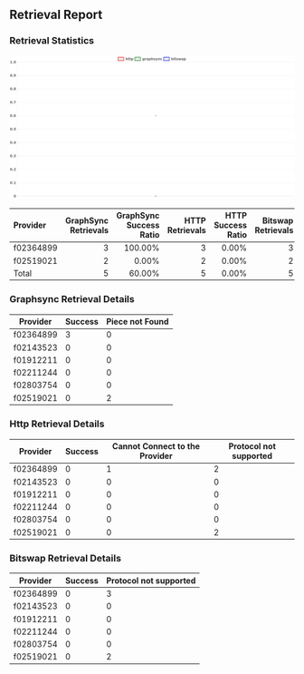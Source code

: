 ## Retrieval Report
### Retrieval Statistics
<img src="https://raw.githubusercontent.com/data-preservation-programs/filplus-checker-assets/main/filecoin-project/filecoin-plus-large-datasets/issues/2116/1696747004841.png"/>

| Provider  | GraphSync Retrievals | GraphSync Success Ratio | HTTP Retrievals | HTTP Success Ratio | Bitswap Retrievals | Bitswap Success Ratio |
| :-------- | -------------------: | ----------------------: | --------------: | -----------------: | -----------------: | --------------------: |
| f02364899 |                    3 |                 100.00% |               3 |              0.00% |                  3 |                 0.00% |
| f02519021 |                    2 |                   0.00% |               2 |              0.00% |                  2 |                 0.00% |
| Total     |                    5 |                  60.00% |               5 |              0.00% |                  5 |                 0.00% |

### Graphsync Retrieval Details
| Provider  | Success | Piece not Found |
| --------- | ------- | --------------- |
| f02364899 | 3       | 0               |
| f02143523 | 0       | 0               |
| f01912211 | 0       | 0               |
| f02211244 | 0       | 0               |
| f02803754 | 0       | 0               |
| f02519021 | 0       | 2               |

### Http Retrieval Details
| Provider  | Success | Cannot Connect to the Provider | Protocol not supported |
| --------- | ------- | ------------------------------ | ---------------------- |
| f02364899 | 0       | 1                              | 2                      |
| f02143523 | 0       | 0                              | 0                      |
| f01912211 | 0       | 0                              | 0                      |
| f02211244 | 0       | 0                              | 0                      |
| f02803754 | 0       | 0                              | 0                      |
| f02519021 | 0       | 0                              | 2                      |

### Bitswap Retrieval Details
| Provider  | Success | Protocol not supported |
| --------- | ------- | ---------------------- |
| f02364899 | 0       | 3                      |
| f02143523 | 0       | 0                      |
| f01912211 | 0       | 0                      |
| f02211244 | 0       | 0                      |
| f02803754 | 0       | 0                      |
| f02519021 | 0       | 2                      |
